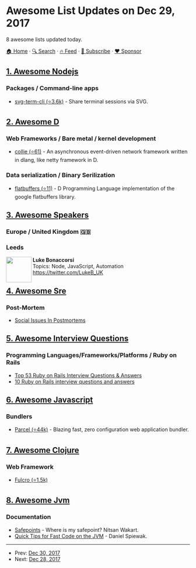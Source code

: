 # Awesome List Updates on Dec 29, 2017

8 awesome lists updated today.

[🏠 Home](/README.md) · [🔍 Search](https://www.trackawesomelist.com/search/) · [🔥 Feed](https://www.trackawesomelist.com/rss.xml) · [📮 Subscribe](https://trackawesomelist.us17.list-manage.com/subscribe?u=d2f0117aa829c83a63ec63c2f&id=36a103854c) · [❤️  Sponsor](https://github.com/sponsors/theowenyoung)



## [1. Awesome Nodejs](/content/sindresorhus/awesome-nodejs/README.md)

### Packages / Command-line apps

*   [svg-term-cli (⭐3.6k)](https://github.com/marionebl/svg-term-cli) - Share terminal sessions via SVG.

## [2. Awesome D](/content/dlang-community/awesome-d/README.md)

### Web Frameworks / Bare metal / kernel development

*   [collie (⭐61)](https://github.com/huntlabs/collie) -  An asynchronous event-driven network framework written in dlang, like netty framework in D.

### Data serialization / Binary Serilization

*   [flatbuffers (⭐11)](https://github.com/huntlabs/flatbuffers) - D Programming Language implementation of the google flatbuffers library.

## [3. Awesome Speakers](/content/karlhorky/awesome-speakers/README.md)

### Europe / United Kingdom 🇬🇧

### Leeds

<img src="https://github.com/karlhorky/awesome-speakers/raw/main/./avatars/LukeB_UK" height="70px" width="70px" align="left" alt="" />

**Luke Bonaccorsi**\
Topics: Node, JavaScript, Automation\
<https://twitter.com/LukeB_UK>

## [4. Awesome Sre](/content/dastergon/awesome-sre/README.md)

### Post-Mortem

*   [Social Issues In Postmortems](https://medium.com/@allspaw/social-issues-in-postmortems-d48dde624d18)

## [5. Awesome Interview Questions](/content/DopplerHQ/awesome-interview-questions/README.md)

### Programming Languages/Frameworks/Platforms / Ruby on Rails

*   [Top 53 Ruby on Rails Interview Questions & Answers](https://career.guru99.com/top-34-ruby-on-rail-interview-questions/)
*   [10 Ruby on Rails interview questions and answers](https://www.upwork.com/i/interview-questions/ruby-on-rails/)

## [6. Awesome Javascript](/content/sorrycc/awesome-javascript/README.md)

### Bundlers

*   [Parcel (⭐44k)](https://github.com/parcel-bundler/parcel) - Blazing fast, zero configuration web application bundler.

## [7. Awesome Clojure](/content/razum2um/awesome-clojure/README.md)

### Web Framework

*   [Fulcro (⭐1.5k)](https://github.com/fulcrologic/fulcro)

## [8. Awesome Jvm](/content/deephacks/awesome-jvm/README.md)

### Documentation

*   [Safepoints](http://psy-lob-saw.blogspot.se/2014/03/where-is-my-safepoint.html) - Where is my safepoint? Nitsan Wakart.
*   [Quick Tips for Fast Code on the JVM](https://gist.github.com/djspiewak/464c11307cabc80171c90397d4ec34ef) - Daniel Spiewak.

---

- Prev: [Dec 30, 2017](/content/2017/12/30/README.md)
- Next: [Dec 28, 2017](/content/2017/12/28/README.md)